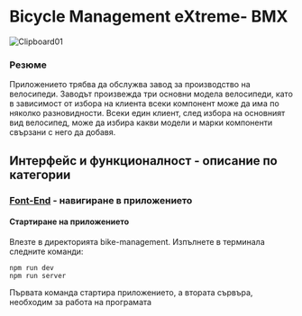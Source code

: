 # <b>Bicycle Management eXtreme- BMX</b>

![Clipboard01](https://github.com/yuchormanski/React-BMX-Project/assets/693307/1ec2b1ac-da72-46bb-92df-8ed871bb035c)


### Резюме

Приложението трябва да обслужва завод за производство на велосипеди. Заводът произвежда три основни модела велосипеди, като в зависимост от избора на клиента всеки компонент може да има по няколко разновидности. Всеки един клиент, след избора на основният вид велосипед, може да избира какви модели и марки компоненти свързани с него да добавя.

## Интерфейс и функционалност - описание по категории

### [Font-End](/FrontEndReadMeFiles/README.md) - навигиране в приложението

#### Стартиране на приложението

Влезте в директорията bike-management.
Изпълнете в терминала следните команди:

```
npm run dev
npm run server
```

Първата команда стартира приложението, а втората сървъра, необходим за работа на програмата
